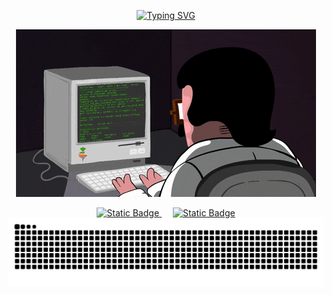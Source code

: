 <div align="center">

<!-- 欢迎标语 -->
<a href="https://git.io/typing-svg"><img src="https://readme-typing-svg.demolab.com?font=Pacifico&duration=3000&pause=1000&center=true&width=435&lines=Welcome+to+my+homepage.;----Dboy----" alt="Typing SVG" /></a>

<!-- 打字动画 -->
<img alt="coding" src="assets/images/coding.gif"><br>

<!-- profile logo 个人资料徽标 -->
<div align="center">
  <a href="https://space.bilibili.com/16166267">
  <img alt="Static Badge" src="https://img.shields.io/badge/-%E5%93%94%E5%93%A9%E5%93%94%E5%93%A9-pink?logo=Bilibili&logoColor=%23FF5CAA&labelColor=%23ffffff">
  </a>
  &emsp;
  <a href="https://juejin.cn/user/1855631359213688">
    <img alt="Static Badge" src="https://img.shields.io/badge/-%E6%8E%98%E9%87%91-blue?logo=Juejin&logoColor=%23007FFF&labelColor=%23ffffff">
  </a>
</div>

<picture>
  <source media="(prefers-color-scheme: dark)" srcset="https://github.com/Dboy233/Dboy233/blob/output/github-contribution-grid-snake-dark.svg">
  <source media="(prefers-color-scheme: light)" srcset="https://github.com/Dboy233/Dboy233/blob/output/github-contribution-grid-snake.svg">
  <img alt="github contribution grid snake animation" src="https://github.com/Dboy233/Dboy233/blob/output/github-contribution-grid-snake.svg">
</picture>

</div>


